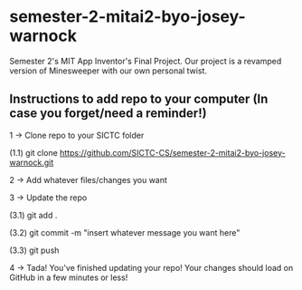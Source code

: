 # semester-2-mitai2-byo-josey-warnock
Semester 2's MIT App Inventor's Final Project. Our project is a revamped version of Minesweeper with our own personal twist.

Instructions to add repo to your computer (In case you forget/need a reminder!)
--------------------
1 -> Clone repo to your SICTC folder

(1.1) git clone https://github.com/SICTC-CS/semester-2-mitai2-byo-josey-warnock.git

2 -> Add whatever files/changes you want

3 -> Update the repo

(3.1) git add .

(3.2) git commit -m "insert whatever message you want here"

(3.3) git push

4 -> Tada! You've finished updating your repo! Your changes should load on GitHub in a few minutes or less!
